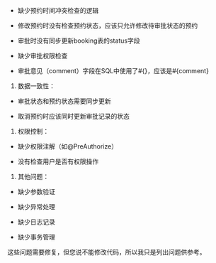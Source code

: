 - 缺少预约时间冲突检查的逻辑

- 修改预约时没有检查预约状态，应该只允许修改待审批状态的预约

- 审批时没有同步更新booking表的status字段

- 缺少审批权限检查

- 审批意见（comment）字段在SQL中使用了#{}，应该是#{comment}

1. 数据一致性：

- 审批状态和预约状态需要同步更新

- 取消预约时应该同时更新审批记录的状态

1. 权限控制：

- 缺少权限注解（如@PreAuthorize）

- 没有检查用户是否有权限操作

1. 其他问题：

- 缺少参数验证

- 缺少异常处理

- 缺少日志记录

- 缺少事务管理

这些问题需要修复，但您说不能修改代码，所以我只是列出问题供参考。